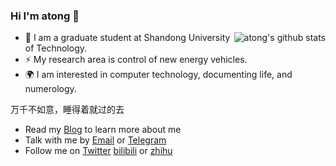 ### Hi I'm atong 👋

<img style="max-width: 450px" align="right" src="https://github-readme-stats.vercel.app/api?username=atongrun&show_icons=true&icon_color=0366d6&bg_color=ffffff&hide_title=true&include_all_commits=true&count_private=true&hide_rank=true" alt="atong's github stats"/>

- 🔭 I am a graduate student at Shandong University of Technology.
- ⚡ My research area is control of new energy vehicles.
- 🌍 I am interested in computer technology, documenting life, and numerology.

万千不如意，睡得着就过的去

- Read my [Blog](https://atong.run) to learn more about me
- Talk with me by [Email](mailto:atongrun@outlook.com) or [Telegram](https://t.me/atongrun)
- Follow me on [Twitter](https://twitter.com/atongrun) [bilibili](https://space.bilibili.com/385227660?spm_id_from=333.1007.0.0) or [zhihu](https://www.zhihu.com/people/qian-lan-wa)